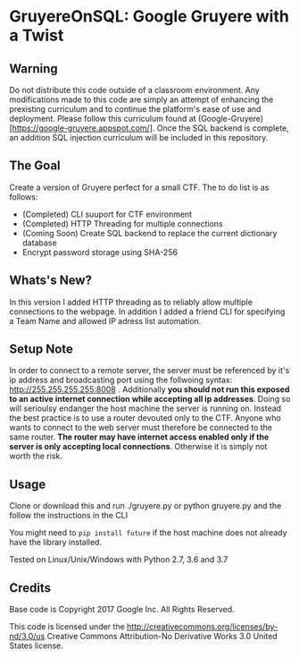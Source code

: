 # GruyereOnSQL: Google Gruyere with a Twist

## Warning
Do not distribute this code outside of a classroom environment. Any modifications made to this code are simply an attempt of enhancing the prexisting curriculum and to continue the platform's ease of use and deployment. Please follow this curriculum found at (Google-Gruyere)[https://google-gruyere.appspot.com/]. Once the SQL backend is complete, an addition SQL injection curriculum will be included in this repository.

## The Goal
Create a version of Gruyere perfect for a small CTF. The to do list is as follows:

- (Completed) CLI suuport for CTF environment
- (Completed) HTTP Threading for multiple connections 
- (Coming Soon) Create SQL backend to replace the current dictionary database
- Encrypt password storage using SHA-256 

## Whats's New?
In this version I added HTTP threading as to reliably allow multiple connections to the webpage. 
In addition I added a friend CLI for specifying a Team Name and allowed IP adress list automation.

## Setup Note 
In order to connect to a remote server, the server must be referenced by it's ip address and broadcasting port using the follwoing syntax: http://255.255.255.255:8008 . Additionally **you should not run this exposed to an active internet connection while accepting all ip addresses**. Doing so will serioulsy endanger the host machine the server is running on. Instead the best practice is to use a router devouted only to the CTF. Anyone who wants to connect to the web server must therefore be connected to the same router. **The router may have internet access enabled only if the server is only accepting local connections**. Otherwise it is simply not worth the risk.

## Usage 

Clone or download this and run ./gruyere.py or python gruyere.py and the follow the instructions in the CLI

You might need to `pip install future` if the host machine does not already have the library installed.

Tested on Linux/Unix/Windows with Python 2.7, 3.6 and 3.7

## Credits
Base code is Copyright 2017 Google Inc. All Rights Reserved.

This code is licensed under the http://creativecommons.org/licenses/by-nd/3.0/us
Creative Commons Attribution-No Derivative Works 3.0 United States license.
